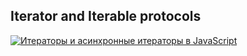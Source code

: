 ## Iterator and Iterable protocols

[![Итераторы и асинхронные итераторы в JavaScript](https://img.youtube.com/vi/rBGFlWpVpGs/0.jpg)](https://www.youtube.com/watch?v=rBGFlWpVpGs)
